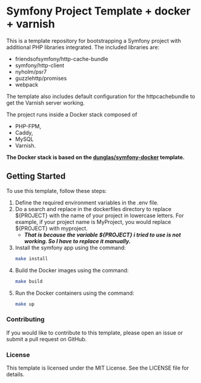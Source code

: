 # Symfony Project Template + docker + varnish

This is a template repository for bootstrapping a Symfony project with additional PHP libraries integrated. The included libraries are:

* friendsofsymfony/http-cache-bundle
* symfony/http-client
* nyholm/psr7
* guzzlehttp/promises
* webpack

The template also includes default configuration for the httpcachebundle to get the Varnish server working.

The project runs inside a Docker stack composed of 
* PHP-FPM, 
* Caddy, 
* MySQL
* Varnish. 

**The Docker stack is based on the [dunglas/symfony-docker](https://github.com/dunglas/symfony-docker) template.**

## Getting Started

To use this template, follow these steps:

1. Define the required environment variables in the .env file.
2. Do a search and replace in the dockerfiles directory to replace ${PROJECT} with the name of your project in lowercase letters. For example, if your project name is MyProject, you would replace ${PROJECT} with myproject.
   * _**That is because the variable ${PROJECT} i tried to use is not working. So I have to replace it manually.**_
3. Install the symfony app using the command: 
    ````bash
   make install
   ````
4. Build the Docker images using the command:
    ````bash
   make build
   ````
5. Run the Docker containers using the command:
    ````bash
   make up
   ````
### Contributing
If you would like to contribute to this template, please open an issue or submit a pull request on GitHub.

### License
This template is licensed under the MIT License. See the LICENSE file for details.
